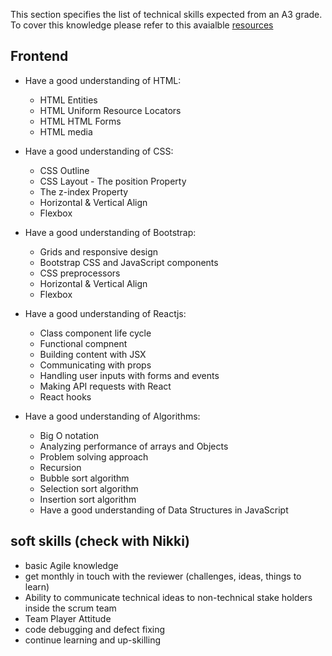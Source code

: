 This section specifies the list of technical skills expected from an A3 grade. To cover this knowledge please refer to this avaialble [resources](https://github.com/Capgemini/grade-ladder-fullstack#a2)

## Frontend
- Have a good understanding of HTML:
  - HTML Entities
  - HTML Uniform Resource Locators
  - HTML HTML Forms
  - HTML media
  

- Have a good understanding of CSS:
  - CSS Outline
  - CSS Layout - The position Property
  - The z-index Property
  - Horizontal & Vertical Align
  - Flexbox 

- Have a good understanding of Bootstrap:
  - Grids and responsive design
  - Bootstrap CSS and JavaScript components
  - CSS preprocessors
  - Horizontal & Vertical Align
  - Flexbox

- Have a good understanding of Reactjs:
  - Class component life cycle
  - Functional compnent
  - Building content with JSX
  - Communicating with props
  - Handling user inputs with forms and events
  - Making API requests with React
  - React hooks

- Have a good understanding of Algorithms:
  - Big O notation
  - Analyzing performance of arrays and Objects
  - Problem solving approach
  - Recursion
  - Bubble sort algorithm
  - Selection sort algorithm
  - Insertion sort algorithm
  - Have a good understanding of Data Structures in JavaScript

## soft skills (check with Nikki)
- basic Agile knowledge
- get monthly in touch with the reviewer (challenges, ideas, things to learn)
- Ability to communicate technical ideas to non-technical stake holders inside the scrum team
- Team Player Attitude
- code debugging and defect fixing
- continue learning and up-skilling

